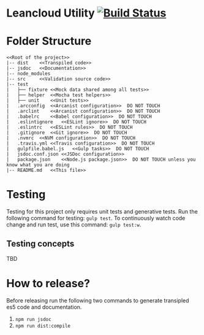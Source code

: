 # Leancloud Utility [![Build Status](https://travis-ci.org/ZenChat/validation-stack.svg?branch=master)](https://travis-ci.org/ZenChat/validation-stack)


# Folder Structure

```
<<Root of the project>>
|-- dist    <<Transpiled code>>
|-- jsdoc   <<Documentation>>
|-- node_modules
|-- src     <<Validation source code>>
|-- test
|   ├── fixture <<Mock data shared among all tests>>
|   ├── helper  <<Mocha test helpers>>
|   ├── unit    <<Unit tests>>
|   .arcconfig  <<Arcanist configuration>>  DO NOT TOUCH
|   .arclint    <<Arcanist configuration>>  DO NOT TOUCH
|   .babelrc    <<Babel configuration>>  DO NOT TOUCH
|   .eslintignore   <<ESLint ignore>>  DO NOT TOUCH
|   .eslintrc   <<ESLint rules>>  DO NOT TOUCH
|   .gitignore  <<Git ignore>>  DO NOT TOUCH
|   .nvmrc  <<NVM configuration>>  DO NOT TOUCH
|   .travis.yml <<Travis configuration>>  DO NOT TOUCH
|   gulpfile.babel.js   <<Gulp tasks>>  DO NOT TOUCH
|   jsdoc.conf.json <<JSDoc configuration>>
|   package.json    <<Node.js package.json>>  DO NOT TOUCH unless you know what you are doing
|-- README.md   <<This file>>

```

# Testing
Testing for this project only requires unit tests and generative tests.
Run the following command for testing: `gulp test`. To continuously watch code change and run test, use this command: `gulp test:w`.

## Testing concepts
TBD

# How to release?
Before releasing run the following two commands to generate transipled es5 code and documentation.
1. `npm run jsdoc`
2. `npm run dist:compile`
